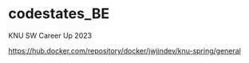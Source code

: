 # codestates_BE
KNU SW Career Up 2023

https://hub.docker.com/repository/docker/jwjindev/knu-spring/general
